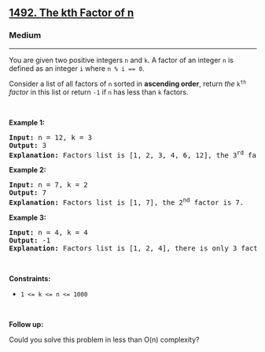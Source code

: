 <h2><a href="https://leetcode.com/problems/the-kth-factor-of-n/">1492. The kth Factor of n</a></h2><h3>Medium</h3><hr><div element-id="1041"><p element-id="1040">You are given two positive integers <code element-id="1039">n</code> and <code element-id="1038">k</code>. A factor of an integer <code element-id="1037">n</code> is defined as an integer <code element-id="1036">i</code> where <code element-id="1035">n % i == 0</code>.</p>

<p element-id="1034">Consider a list of all factors of <code element-id="1033">n</code> sorted in <strong element-id="1032">ascending order</strong>, return <em element-id="1031">the </em><code element-id="1030">k<sup element-id="1029">th</sup></code><em element-id="1028"> factor</em> in this list or return <code element-id="1027">-1</code> if <code element-id="1026">n</code> has less than <code element-id="1025">k</code> factors.</p>

<p element-id="1024">&nbsp;</p>
<p element-id="1023"><strong class="example" element-id="1022">Example 1:</strong></p>

<pre element-id="1021"><strong element-id="1020">Input:</strong> n = 12, k = 3
<strong element-id="1019">Output:</strong> 3
<strong element-id="1018">Explanation:</strong> Factors list is [1, 2, 3, 4, 6, 12], the 3<sup element-id="1017">rd</sup> factor is 3.
</pre>

<p element-id="1016"><strong class="example" element-id="1015">Example 2:</strong></p>

<pre element-id="1014"><strong element-id="1013">Input:</strong> n = 7, k = 2
<strong element-id="1012">Output:</strong> 7
<strong element-id="1011">Explanation:</strong> Factors list is [1, 7], the 2<sup element-id="1010">nd</sup> factor is 7.
</pre>

<p element-id="1009"><strong class="example" element-id="1008">Example 3:</strong></p>

<pre element-id="1007"><strong element-id="1006">Input:</strong> n = 4, k = 4
<strong element-id="1005">Output:</strong> -1
<strong element-id="1004">Explanation:</strong> Factors list is [1, 2, 4], there is only 3 factors. We should return -1.
</pre>

<p element-id="1003">&nbsp;</p>
<p element-id="1002"><strong element-id="1001">Constraints:</strong></p>

<ul element-id="1000">
	<li element-id="999"><code element-id="998">1 &lt;= k &lt;= n &lt;= 1000</code></li>
</ul>

<p element-id="997">&nbsp;</p>
<p element-id="996"><strong element-id="995">Follow up:</strong></p>

<p element-id="994">Could you solve this problem in less than O(n) complexity?</p>
</div>